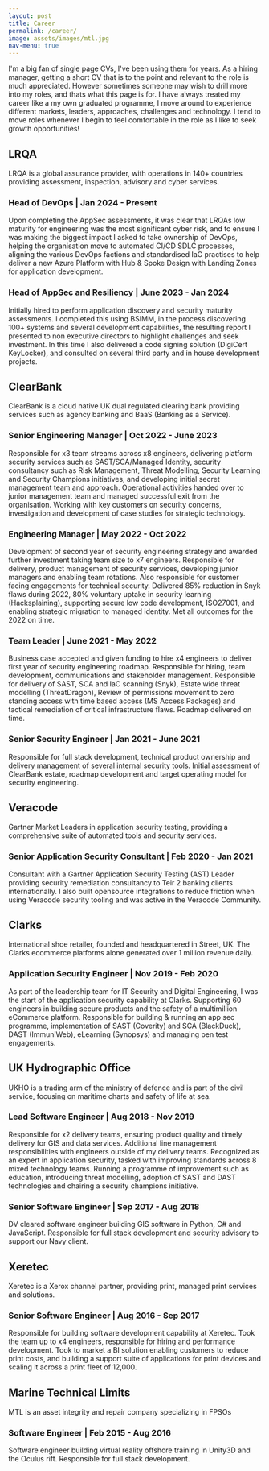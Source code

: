 ```yaml
---
layout: post
title: Career
permalink: /career/
image: assets/images/mtl.jpg
nav-menu: true
---
```


I'm a big fan of single page CVs, I've been using them for years. As a hiring manager, getting a short CV that is to the point and relevant to the role is much appreciated. However sometimes someone may wish to drill more into my roles, and thats what this page is for. I have always treated my career like a my own graduated programme, I move around to experience different markets, leaders, approaches, challenges and technology. I tend to move roles whenever I begin to feel comfortable in the role as I like to seek growth opportunities!

## LRQA
LRQA is a global assurance provider, with operations in 140+ countries providing assessment, inspection, advisory and cyber services.

### Head of DevOps | Jan 2024 - Present

Upon completing the AppSec assessments, it was clear that LRQAs low maturity for engineering was the most significant cyber risk, and to ensure I was making the biggest impact I asked to take ownership of DevOps, helping the organisation move to automated CI/CD SDLC processes, aligning the various DevOps factions and standardised IaC practises to help deliver a new Azure Platform with Hub & Spoke Design with Landing Zones for application development.

### Head of AppSec and Resiliency | June 2023 - Jan 2024

Initially hired to perform application discovery and security maturity assessments. I completed this using BSIMM, in the process discovering 100+ systems and several development capabilities, the resulting report I presented to non executive directors to highlight challenges and seek investment. In this time I also delivered a code signing solution (DigiCert KeyLocker), and consulted on several third party and in house development projects.

## ClearBank
ClearBank is a cloud native UK dual regulated clearing bank providing services such as agency banking and BaaS (Banking as a Service).

### Senior Engineering Manager | Oct 2022 - June 2023

Responsible for x3 team streams across x8 engineers, delivering platform security services such as SAST/SCA/Managed Identity, security consultancy such as Risk Management, Threat Modelling, Security Learning and Security Champions initiatives, and developing initial secret management team and approach. Operational activities handed over to junior management team and managed successful exit from the organisation. Working with key customers on security concerns, investigation and development of case studies for strategic technology.

### Engineering Manager | May 2022 - Oct 2022

Development of second year of security engineering strategy and awarded further investment taking team size to x7 engineers. Responsible for delivery, product management of security services, developing junior managers and enabling team rotations. Also responsible for customer facing engagements for technical security. Delivered 85% reduction in Snyk flaws during 2022, 80% voluntary uptake in security learning (Hacksplaining), supporting secure low code development, ISO27001, and enabling strategic migration to managed identity. Met all outcomes for the 2022 on time.

### Team Leader | June 2021 - May 2022

Business case accepted and given funding to hire x4 engineers to deliver first year of security engineering roadmap. Responsible for hiring, team development, communications and stakeholder management. Responsible for delivery of SAST, SCA and IaC scanning (Snyk), Estate wide threat modelling (ThreatDragon), Review of permissions movement to zero standing access with time based access (MS Access Packages) and tactical remediation of critical infrastructure flaws. Roadmap delivered on time.

### Senior Security Engineer | Jan 2021 - June 2021

Responsible for full stack development, technical product ownership and delivery management of several internal security tools. Initial assessment of ClearBank estate, roadmap development and target operating model for security engineering.

## Veracode
Gartner Market Leaders in application security testing, providing a comprehensive suite of automated tools and security services.

### Senior Application Security Consultant | Feb 2020 - Jan 2021

Consultant with a Gartner Application Security Testing (AST) Leader providing security remediation consultancy to Teir 2 banking clients internationally. I also built opensource integrations to reduce friction when using Veracode security tooling and was active in the Veracode Community.

## Clarks
International shoe retailer, founded and headquartered in Street, UK. The Clarks ecommerce platforms alone generated over 1 million revenue daily.

### Application Security Engineer | Nov 2019 - Feb 2020

As part of the leadership team for IT Security and Digital Engineering, I was the start of the application security capability at Clarks. Supporting 60 engineers in building secure products and the safety of a multimillion eCommerce platform. Responsible for building & running an app sec programme, implementation of SAST (Coverity) and SCA (BlackDuck), DAST (ImmuniWeb), eLearning (Synopsys) and managing pen test engagements.


## UK Hydrographic Office
UKHO is a trading arm of the ministry of defence and is part of the civil service, focusing on maritime charts and safety of life at sea.

### Lead Software Engineer | Aug 2018 - Nov 2019

Responsible for x2 delivery teams, ensuring product quality and timely delivery for GIS and data services. Additional line management responsibilities with engineers outside of my delivery teams. Recognized as an expert in application security, tasked with improving standards across 8 mixed technology teams. Running a programme of improvement such as education, introducing threat modelling, adoption of SAST and DAST technologies and chairing a security champions initiative.

### Senior Software Engineer | Sep 2017 - Aug 2018

DV cleared software engineer building GIS software in Python, C# and JavaScript. Responsible for full stack development and security advisory to support our Navy client.

## Xeretec
Xeretec is a Xerox channel partner, providing print, managed print services and solutions.

### Senior Software Engineer | Aug 2016 - Sep 2017

Responsible for building software development capability at Xeretec. Took the team up to x4 engineers, responsible for hiring and performance development. Took to market a BI solution enabling customers to reduce print costs, and building a support suite of applications for print devices and scaling it across a print fleet of 12,000.

## Marine Technical Limits
MTL is an asset integrity and repair company specializing in FPSOs

### Software Engineer | Feb 2015 - Aug 2016

Software engineer building virtual reality offshore training in Unity3D and the Oculus rift. Responsible for full stack development.

